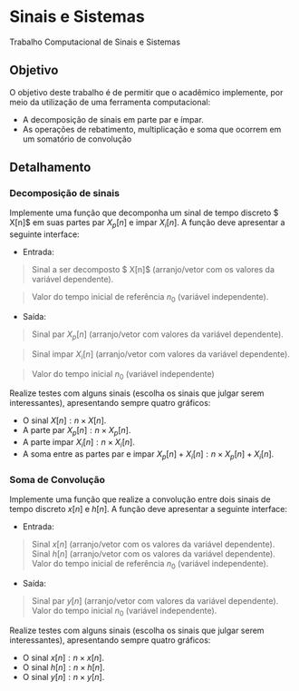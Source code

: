 # Sinais e Sistemas
Trabalho Computacional de Sinais e Sistemas

## Objetivo

O objetivo deste trabalho é de permitir que o acadêmico implemente, por meio da utilização de uma ferramenta computacional:

* A decomposição de sinais em parte par e ímpar.
* As operações de rebatimento, multiplicação e soma que ocorrem em um somatório de convolução

## Detalhamento
### Decomposição de sinais
Implemente uma função que decomponha um sinal de tempo discreto $ X[n]$ em suas partes par $X_p[n]$ e impar $X_i[n]$. A função deve apresentar a seguinte interface:

* Entrada:

> Sinal a ser decomposto $ X[n]$ (arranjo/vetor com os valores da variável dependente).

> Valor do tempo inicial de referência $n_0$ (variável independente).


* Saída:

> Sinal par $X_p[n]$ (arranjo/vetor com valores da variável dependente).

> Sinal impar $X_i[n]$ (arranjo/vetor com valores da variável dependente).

> Valor do tempo inicial $n_0$ (variável independente)


Realize testes com alguns sinais (escolha os sinais que julgar serem interessantes), apresentando sempre quatro gráficos:

* O sinal $X[n]: n × X[n]$.
* A parte par $X_p[n]: n × X_p[n]$.
* A parte impar $X_i[n]: n × X_i[n]$.
* A soma entre as partes par e impar $X_p[n] + X_i[n]: n × X_p[n] + X_i[n]$.

### Soma de Convolução

Implemente uma função que realize a convolução entre dois sinais de tempo discreto $x[n]$ e $h[n]$. A função deve apresentar a seguinte interface:
* Entrada:

> Sinal $x[n]$ (arranjo/vetor com os valores da variável dependente).
> Sinal $h[n]$ (arranjo/vetor com os valores da variável dependente).
> Valor do tempo inicial de referência $n_0$ (variável independente).


* Saída: 

> Sinal par $y[n]$ (arranjo/vetor com valores da variável dependente).
> Valor do tempo inicial $n_0$ (variável independente).

Realize testes com alguns sinais (escolha os sinais que julgar serem interessantes), apresentando sempre quatro gráficos:

* O sinal $x[n]: n × x[n]$.
* O sinal $h[n]: n × h[n]$.
* O sinal $y[n]: n × y[n]$.





